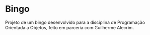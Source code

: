 # Bingo
Projeto de um bingo desenvolvido para a disciplina de Programação Orientada a Objetos, feito em parceria com Guilherme Alecrim.
